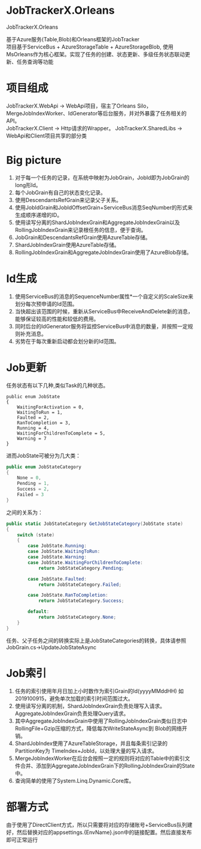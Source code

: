# JobTrackerX.Orleans
JobTrackerX.Orleans

基于Azure服务(Table,Blob)和Orleans框架的JobTracker  
项目基于ServiceBus + AzureStorageTable + AzureStorageBlob, 使用MsOrleans作为核心框架。实现了任务的创建、状态更新、多级任务状态联动更新、任务查询等功能

# 项目组成
JobTrackerX.WebApi     -> WebApi项目，宿主了Orleans Silo，MergeJobIndexWorker、IdGenerator等后台服务，并对外暴露了任务相关的API。  
JobTrackerX.Client     -> Http请求的Wrapper。
JobTrackerX.SharedLibs -> WebApi和Client项目共享的部分类

# Big picture
1. 对于每一个任务的记录，在系统中映射为JobGrain，JobId即为JobGrain的long形Id。  
2. 每个JobGrain有自己的状态变化记录。 
3. 使用DescendantsRefGrain来记录父子关系。 
4. 使用JobIdGrain和JobIdOffsetGrain+ServiceBus消息SeqNumber的形式来生成顺序递增的ID。
5. 使用读写分离的ShardJobIndexGrain和AggregateJobIndexGrain以及RollingJobIndexGrain来记录根任务的信息，便于查询。
6. JobGrain和DescendantsRefGrain使用AzureTable存储。
7. ShardJobIndexGrain使用AzureTable存储。  
8. RollingJobIndexGrain和AggregateJobIndexGrain使用了AzureBlob存储。

# Id生成
1. 使用ServiceBus的消息的SequenceNumber属性*一个自定义的ScaleSize来划分每次预申请的Id范围。  
2. 当快超出该范围的时候，重新从ServiceBus中ReceiveAndDelete新的消息，能够保证较高的性能和较低的费用。 
3. 同时后台的IdGenerator服务将监控ServiceBus中消息的数量，并按照一定规则补充消息。 
4. 劣势在于每次重新启动都会划分新的Id范围。

# Job更新
任务状态有以下几种,类似Task的几种状态。
``` CSharp
public enum JobState
{
    WaitingForActivation = 0,
    WaitingToRun = 1,
    Faulted = 2,
    RanToCompletion = 3,
    Running = 4,
    WaitingForChildrenToComplete = 5,
    Warning = 7
}
```
进而JobState可被分为几大类：
``` C#
public enum JobStateCategory
{
    None = 0,
    Pending = 1,
    Success = 2,
    Failed = 3
}
```
之间的关系为：
``` C#
public static JobStateCategory GetJobStateCategory(JobState state)
{
    switch (state)
    {
        case JobState.Running:
        case JobState.WaitingToRun:
        case JobState.Warning:
        case JobState.WaitingForChildrenToComplete:
            return JobStateCategory.Pending;

        case JobState.Faulted:
            return JobStateCategory.Failed;

        case JobState.RanToCompletion:
            return JobStateCategory.Success;

        default:
            return JobStateCategory.None;
    }
}

```
任务、父子任务之间的转换实际上是JobStateCategories的转换，具体请参照JobGrain.cs->UpdateJobStateAsync

# Job索引
1. 任务的索引使用年月日加上小时数作为索引Grain的Id(yyyyMMddHH) 如2019100915，避免单次加载的索引时间范围过大。  
2. 使用读写分离的机制，ShardJobIndexGrain负责处理写入请求。AggregateJobIndexGrain负责处理Query请求。  
3. 其中AggregateJobIndexGrain中使用了RollingJobIndexGrain类似日志中RollingFile+Gzip压缩的方式，降低每次WriteStateAsync到 Blob的网络开销。  
4. ShardJobIndex使用了AzureTableStorage，并且每条索引记录的PartitionKey为 TimeIndex+JobId，以处理大量的写入请求。  
5. MergeJobIndexWorker在后台会按照一定的规则将对应的Table中的索引文件合并、添加到AggregateJobIndexGrain下的RollingJobIndexGrain的State中。  
6. 查询简单的使用了System.Linq.Dynamic.Core库。  

# 部署方式
由于使用了DirectClient方式，所以只需要将对应的存储账号+ServiceBus队列建好，然后替换对应的appsettings.{EnvName}.json中的链接配置。然后直接发布即可正常运行